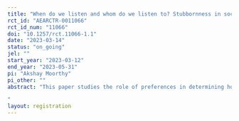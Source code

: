 ```yaml
---
title: "When do we listen and whom do we listen to? Stubbornness in social learning."
rct_id: "AEARCTR-0011066"
rct_id_num: "11066"
doi: "10.1257/rct.11066-1.1"
date: "2023-03-14"
status: "on_going"
jel: ""
start_year: "2023-03-12"
end_year: "2023-05-31"
pi: "Akshay Moorthy"
pi_other: ""
abstract: "This paper studies the role of preferences in determining how people react to information in social settings. Economists usually approach the decision to learn from others as one that is driven mainly by beliefs -- we want to learn from those who may know more than we do, and may choose not to do so if we think we are better at the task than others. While the role of preferences has been studied in the context of motivated reasoning or cognitive biases (Bénabou and Tirole, 2016; Benjamin, 2019), their general role in information demand is largely unexplored. The main idea of this paper is that people may have preferences for whether to listen to others, and to whom they to listen to. I posit that individuals want to learn from those who can help them get to a better outcome (as in standard models), but the \emph{act} of learning from others may be psychologically costly and causes people to not learn when they want to/should. To test this, I run online experiments on Prolific and a panel survey sample.
"
layout: registration
---
```


